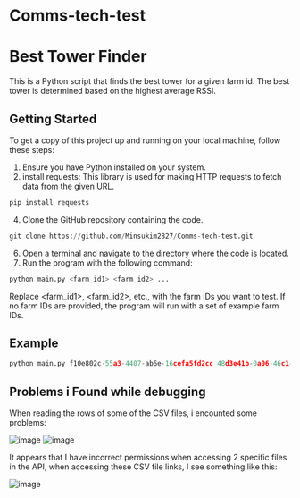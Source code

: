# Comms-tech-test

# Best Tower Finder

This is a Python script that finds the best tower for a given farm id. The best tower is determined based on the highest average RSSI.

## Getting Started

To get a copy of this project up and running on your local machine, follow these steps:

1. Ensure you have Python installed on your system.
2. install requests: This library is used for making HTTP requests to fetch data from the given URL.
```bash
pip install requests
```
4. Clone the GitHub repository containing the code.
```py
git clone https://github.com/Minsukim2827/Comms-tech-test.git
```
6. Open a terminal and navigate to the directory where the code is located.
7. Run the program with the following command:
```py
python main.py <farm_id1> <farm_id2> ...
```
Replace <farm_id1>, <farm_id2>, etc., with the farm IDs you want to test. If no farm IDs are provided, the program will run with a set of example farm IDs.

## Example
```py
python main.py f10e802c-55a3-4407-ab6e-16cefa5fd2cc 48d3e41b-0a06-46c1-bf3c-91af704a3776 0b515fbb-2981-4f99-9141-dce1c46beb6f
```

## Problems i Found while debugging

When reading the rows of some of the CSV files, i encounted some problems:

![image](https://github.com/Minsukim2827/Comms-tech-test/assets/122320786/a1e1fcb0-6cb9-4391-b548-d214f56028be)
![image](https://github.com/Minsukim2827/Comms-tech-test/assets/122320786/e1971cef-53cd-4abb-a7f1-effe313be9b9)

It appears that I have incorrect permissions when accessing 2 specific files in the API, when accessing these CSV file links, I see something like this:

![image](https://github.com/Minsukim2827/Comms-tech-test/assets/122320786/1cfbb9b5-cf19-43e2-82de-2b21afa6bfb4)


